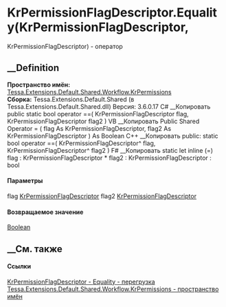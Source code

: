 # KrPermissionFlagDescriptor.Equality(KrPermissionFlagDescriptor,
KrPermissionFlagDescriptor) - оператор
##  __Definition
 **Пространство имён:**
[Tessa.Extensions.Default.Shared.Workflow.KrPermissions](N_Tessa_Extensions_Default_Shared_Workflow_KrPermissions.htm)  
 **Сборка:** Tessa.Extensions.Default.Shared (в
Tessa.Extensions.Default.Shared.dll) Версия: 3.6.0.17
C# __Копировать
     public static bool operator ==(
    	KrPermissionFlagDescriptor flag,
    	KrPermissionFlagDescriptor flag2
    )
VB __Копировать
     Public Shared Operator = ( 
    	flag As KrPermissionFlagDescriptor,
    	flag2 As KrPermissionFlagDescriptor
    ) As Boolean
C++ __Копировать
     public:
    static bool operator ==(
    	KrPermissionFlagDescriptor^ flag, 
    	KrPermissionFlagDescriptor^ flag2
    )
F# __Копировать
     static let inline (=)
            flag : KrPermissionFlagDescriptor * 
            flag2 : KrPermissionFlagDescriptor  : bool
#### Параметры
flag
[KrPermissionFlagDescriptor](T_Tessa_Extensions_Default_Shared_Workflow_KrPermissions_KrPermissionFlagDescriptor.htm)
flag2
[KrPermissionFlagDescriptor](T_Tessa_Extensions_Default_Shared_Workflow_KrPermissions_KrPermissionFlagDescriptor.htm)
#### Возвращаемое значение
[Boolean](https://learn.microsoft.com/dotnet/api/system.boolean)
##  __См. также
#### Ссылки
[KrPermissionFlagDescriptor -
](T_Tessa_Extensions_Default_Shared_Workflow_KrPermissions_KrPermissionFlagDescriptor.htm)
[Equality -
перегрузка](Overload_Tessa_Extensions_Default_Shared_Workflow_KrPermissions_KrPermissionFlagDescriptor_op_Equality.htm)
[Tessa.Extensions.Default.Shared.Workflow.KrPermissions - пространство
имён](N_Tessa_Extensions_Default_Shared_Workflow_KrPermissions.htm)
